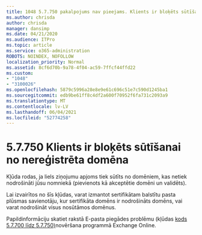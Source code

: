 ```yaml
---
title: 1048 5.7.750 pakalpojums nav pieejams. Klients ir bloķēts sūtīšanai no nereģistrētiem domēniem
ms.author: chrisda
author: chrisda
manager: dansimp
ms.date: 04/21/2020
ms.audience: ITPro
ms.topic: article
ms.service: o365-administration
ROBOTS: NOINDEX, NOFOLLOW
localization_priority: Normal
ms.assetid: 8cf6d70b-9a78-4f04-ac59-7ffcf44ffd22
ms.custom:
- "1048"
- "3100026"
ms.openlocfilehash: 5879c5996a28e8e9e61c696c51e7c590d1245ba1
ms.sourcegitcommit: edb9be61ff8c4df2a600f70952f6fa731c2093a9
ms.translationtype: MT
ms.contentlocale: lv-LV
ms.lasthandoff: 06/04/2021
ms.locfileid: "52774258"
---
```

# <a name="57750-client-blocked-from-sending-from-unregistered-domain"></a>5.7.750 Klients ir bloķēts sūtīšanai no nereģistrēta domēna

Kļūda rodas, ja liels ziņojumu apjoms tiek sūtīts no domēniem, kas netiek nodrošināti jūsu nomniekā (pievienots kā akceptētie domēni un validēts).

Lai izvairītos no šīs kļūdas, varat izmantot sertifikātam balstītu pasta plūsmas savienotāju, kur sertifikāta domēns ir nodrošināts domēns, vai varat nodrošināt visus nosūtāmos domēnus.

Papildinformāciju skatiet rakstā E-pasta piegādes problēmu (kļūdas [kods 5.7.700 līdz 5.7.750)](https://go.microsoft.com/fwlink/?linkid=2164955)novēršana programmā Exchange Online.